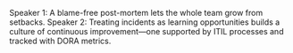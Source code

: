 Speaker 1: A blame-free post-mortem lets the whole team grow from setbacks.
Speaker 2: Treating incidents as learning opportunities builds a culture of continuous improvement—one supported by ITIL processes and tracked with DORA metrics.
